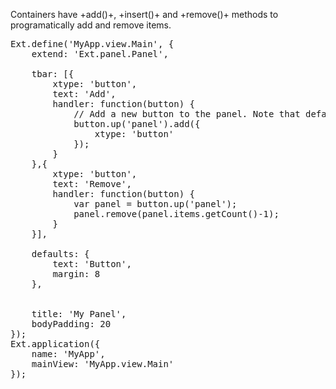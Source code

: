 Containers have +add()+, +insert()+ and +remove()+ methods to programatically
add and remove items.

<pre class="runnable">
Ext.define('MyApp.view.Main', {
    extend: 'Ext.panel.Panel',

    tbar: [{
        xtype: 'button',
        text: 'Add',
        handler: function(button) {
            // Add a new button to the panel. Note that defaults:{} are in effect
            button.up('panel').add({
                xtype: 'button'
            });
        }
    },{
        xtype: 'button',
        text: 'Remove',
        handler: function(button) {
            var panel = button.up('panel');
            panel.remove(panel.items.getCount()-1);
        }
    }],
    
    defaults: {
        text: 'Button',
        margin: 8
    },


    title: 'My Panel',
    bodyPadding: 20
});
Ext.application({
    name: 'MyApp',
    mainView: 'MyApp.view.Main'
});</pre>

